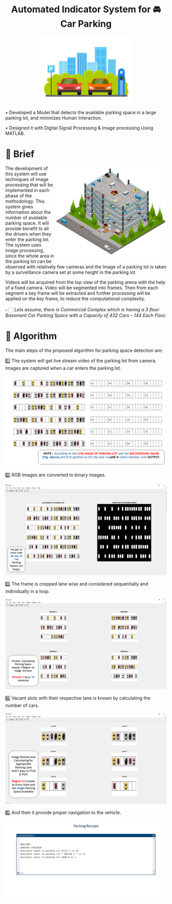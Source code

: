 <h1 align="center"> Automated Indicator System for 🚘 Car Parking</h1>

<p align="center">
  <img src="https://github.com/vijeetnigam26/Automated-Indicator-System-for-Car-Parking/blob/master/img/title.png" height=214 width=291 />
</p> 

• Developed a Model that detects the available parking space in a large parking lot, and minimizes Human Interaction.

•	Designed it with Digital Signal Processing & Image processing Using MATLAB.

# 📝 Brief 

<img align="right" alt="Coder GIF" height=300 width=350 src="img\aisfcp2.jpg" />
The development of this system will use techniques of image processing that will be implemented in each phase of the methodology. This system gives information about the number of available parking space. It will provide benefit to all the drivers when they enter the parking lot. The system uses image processing, since the whole area in the parking lot can be observed with relatively few cameras and the Image of a parking lot is taken by a surveillance camera set at some height in the parking lot.  



Videos will be acquired from the top view of the parking arena with the help of a fixed camera. Video will be segmented into frames. Then from each segment a key frame will be extracted and further processing will be applied on the key frame, to reduce the computational
complexity.
<br><br>
👉🏻 *Lets assume, there is Commercial Complex which is having a 3 floor Basement Car Parking Space with a Capacity of 432 Cars – 144 Each Floor.* 
 <br>


# 📜 Algorithm 
The main steps of the proposed algorithm for parking space detection are:

1️⃣ The system will get live stream video of the parking lot from camera. Images are captured when a car enters the parking lot.

<p align="center">
  <img src="https://github.com/vijeetnigam26/Automated-Indicator-System-for-Car-Parking/blob/master/img/Presentation1.png" />
</p>

2️⃣ RGB Images are converted to binary images.

<p align="center">
  <img src="https://github.com/vijeetnigam26/Automated-Indicator-System-for-Car-Parking/blob/master/img/Presentation2.png" />
</p>

3️⃣ The frame is cropped lane wise and considered sequentially and individually in a loop.

<p align="center">
  <img src="https://github.com/vijeetnigam26/Automated-Indicator-System-for-Car-Parking/blob/master/img/Presentation3.png" />
</p>

4️⃣ Vacant slots with their respective lane is known by calculating the number of cars.

<p align="center">
  <img src="https://github.com/vijeetnigam26/Automated-Indicator-System-for-Car-Parking/blob/master/img/Presentation4.png" />
</p>

5️⃣ And then it provide proper navigation to the vehicle.

<p align="center">
  <img src="https://github.com/vijeetnigam26/Automated-Indicator-System-for-Car-Parking/blob/master/img/Presentation5.png" />
</p>

